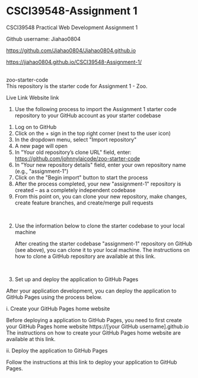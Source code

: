 # CSCI39548-Assignment 1
CSCI39548 Practical Web Development Assignment 1

Github username: Jiahao0804

https://github.com/Jiahao0804/Jiahao0804.github.io

https://jiahao0804.github.io/CSCI39548-Assignment-1/


<br>
zoo-starter-code
<br>
This repository is the starter code for Assignment 1 - Zoo.
<br>

Live Link
Website link
<br>

1. Use the following process to import the Assignment 1 starter code repository to your GitHub account as your starter codebase
1) Log on to GitHub
2) Click on the + sign in the top right corner (next to the user icon)
3) In the dropdown menu, select "Import repository"
4) A new page will open
5) In "Your old repository’s clone URL" field, enter: https://github.com/johnnylaicode/zoo-starter-code
6) In "Your new repository details" field, enter your own repository name (e.g., "assignment-1")
7) Click on the "Begin import" button to start the process
8) After the process completed, your new "assignment-1" repository is created – as a completely independent codebase
9) From this point on, you can clone your new repository, make changes, create feature branches, and create/merge pull requests
<br>


2. Use the information below to clone the starter codebase to your local machine

   After creating the starter codebase "assignment-1" repository on GitHub (see above), you can clone it to your local machine. The instructions on how to clone a GitHub repository are available at this link.
<br>

3. Set up and deploy the application to GitHub Pages

After your application development, you can deploy the application to GitHub Pages using the process below.
   
i. Create your GitHub Pages home website

Before deploying a application to GitHub Pages, you need to first create your GitHub Pages home website https://[your GitHub username].github.io The instructions on how to create your GitHub Pages home website are available at this link.


ii. Deploy the application to GitHub Pages

Follow the instructions at this link to deploy your application to GitHub Pages.
